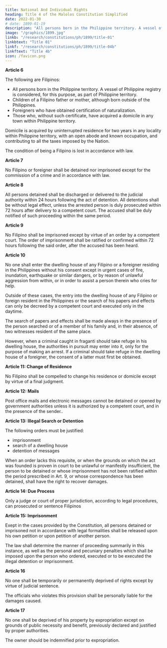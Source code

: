 ```yaml
---
title: National And Individual Rights
heading: Title 4 of the Malolos Constitution Simplified
date: 2022-01-30
# date: 1899-01-19
description: "All persons born in the Philippine territory. A vessel of Philippine registry is considered, for this purpose, as part of Philippine territory."
image: "/graphics/1899.jpg"
linkb: "/research/constitutions/ph/1899/title-01"
linkbtext: "Title 01"
linkf: "/research/constitutions/ph/1899/title-04b"
linkftext: "Title 4b"
icon: /favicon.png
---
```



**Article 6**

The following are Filipinos:

- All persons born in the Philippine territory. A vessel of Philippine registry is considered, for this purpose, as part of Philippine territory.
- Children of a Filipino father or mother, although born outside of the Philippines.
- Foreigners who have obtained certification of naturalization.
- Those who, without such certificate, have acquired a domicile in any town within Philippine territory.

Domicile is acquired by uninterrupted residence for two years in any locality within Philippine territory, with an open abode and known occupation, and contributing to all the taxes imposed by the Nation.

The condition of being a Filipino is lost in accordance with law.


**Article 7**

No Filipino or foreigner shall be detained nor imprisoned except for the commission of a crime and in accordance with law.


**Article 8**

All persons detained shall be discharged or delivered to the judicial authority within 24 hours following the act of detention. All detentions shall be without legal effect, unless the arrested person is duly prosecuted within 72 hours after delivery to a competent court. The accused shall be duly notified of such proceeding within the same period.


**Article 9**

No Filipino shall be imprisoned except by virtue of an order by a competent court. The order of imprisonment shall be ratified or confirmed within 72 hours following the said order, after the accused has been heard.


**Article 10**

No one shall enter the dwelling house of any Filipino or a foreigner residing in the Philippines without his consent except in urgent cases of fire, inundation, earthquake or similar dangers, or by reason of unlawful aggression from within, or in order to assist a person therein who cries for help. 

Outside of these cases, the entry into the dwelling house of any Filipino or foreign resident in the Philippines or the search of his papers and effects can only be decreed by a competent court and executed only in the daytime. 

The search of papers and effects shall be made always in the presence of the person searched or of a member of his family and, in their absence, of two witnesses resident of the same place. 

However, when a criminal caught in fraganti should take refuge in his dwelling house, the authorities in pursuit may enter into it, only for the purpose of making an arrest. If a criminal should take refuge in the dwelling house of a foreigner, the consent of a latter must first be obtained.



**Article 11: Change of Residence**

No Filipino shall be compelled to change his residence or domicile except by virtue of a final judgment.


**Article 12: Mails**

Post office mails and electronic messages cannot be detained or opened by government authorities unless it is authorized by a competent court, and in the presence of the sender.<!-- , nor any telegraphic or telephonic message detained -->. 

<!-- However, by virtue of , correspondence may be detained and opened . -->

**Article 13: Illegal Search or Detention**

The following orders must be justified:
- imprisonment
- search of a dwelling house
- detention of messages <!-- written correspondence, telegraph or telephone, -->

When an order lacks this requisite, or when the grounds on which the act was founded is proven in court to be unlawful or manifestly insufficient, the person to be detained or whose imprisonment has not been ratified within the period prescribed in Art. 9, or whose correspondence has been detained, shall have the right to recover damages.


**Article 14: Due Process**

Only a judge or court of proper jurisdiction, according to legal procedures, can prosecuted or sentence Filipinos


**Article 15: Imprisonment**

Exept in the cases provided by the Constitution, all persons detained or imprisoned not in accordance with legal formalities shall be released upon his own petition or upon petition of another person. 

The law shall determine the manner of proceeding summarily in this instance, as well as the personal and pecuniary penalties which shall be imposed upon the person who ordered, executed or to be executed the illegal detention or imprisonment.


**Article 16**

No one shall be temporarily or permanently deprived of rights <!-- or dstured in his enjoyment thereof, --> except by virtue of judicial sentence. 

The officials who violates this provision shall be personally liable for the damages caused.


**Article 17**

No one shall be deprived of his property by expropriation except on grounds of public necessity and benefit, previously declared and justified by proper authorities. 

The owner should be indemnified prior to expropriation.
